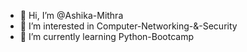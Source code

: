 - 👋 Hi, I’m @Ashika-Mithra
- 👀 I’m interested in Computer-Networking-&-Security
- 🌱 I’m currently learning Python-Bootcamp

<!---
Ashika-Mithra/Ashika-Mithra is a ✨ special ✨ repository because its `README.md` (this file) appears on your GitHub profile.
You can click the Preview link to take a look at your changes.
--->
